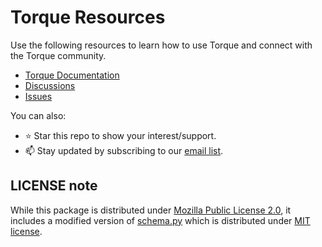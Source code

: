 # Torque Resources

Use the following resources to learn how to use Torque and connect with the Torque community.

- [Torque Documentation](https://docs.torquetech.dev)
- [Discussions](/discussions)
- [Issues](/issues)

You can also:

- ⭐ Star this repo to show your interest/support.
- 📫 Stay updated by subscribing to our [email list](https://torquetech.dev).

## LICENSE note

While this package is distributed under [Mozilla Public License 2.0](https://www.mozilla.org/en-US/MPL/2.0/), it includes a modified version of [schema.py](https://github.com/keleshev/schema/blob/09c00eda9599e53f7e6b84d7c91ecd3b42f71772/schema.py) which is distributed under [MIT license](https://mit-license.org/license.txt).
